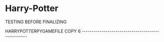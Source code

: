 # Harry-Potter

TESTING BEFORE FINALIZING

HARRYPOTTERPYGAMEFILE COPY 6 --------------------------------------------------
